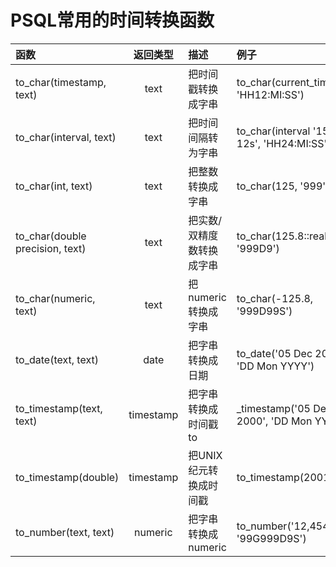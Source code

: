 # PSQL常用的时间转换函数

| 函数 | 返回类型 |描述|例子|
| :--- | :---: |:--- |:--- |
| to_char(timestamp, text) | text	|把时间戳转换成字串	|to_char(current_timestamp, 'HH12:MI:SS')|
|to_char(interval, text)	|text	|把时间间隔转为字串	|to_char(interval '15h 2m 12s', 'HH24:MI:SS')|
|to_char(int, text)	|text	|把整数转换成字串	|to_char(125, '999')
|to_char(double precision, text)	|text|	把实数/双精度数转换成字串	|to_char(125.8::real, '999D9')|
|to_char(numeric, text)	|text|	把numeric转换成字串|	to_char(-125.8, '999D99S')|
|to_date(text, text)	|date|	把字串转换成日期|	to_date('05 Dec 2000', 'DD Mon YYYY')|
|to_timestamp(text, text)	|timestamp|	把字串转换成时间戳	to|_timestamp('05 Dec 2000', 'DD Mon YYYY')
|to_timestamp(double)	|timestamp|	把UNIX纪元转换成时间戳|	to_timestamp(200120400)
|to_number(text, text)	|numeric|	把字串转换成numeric|	to_number('12,454.8-', '99G999D9S')|